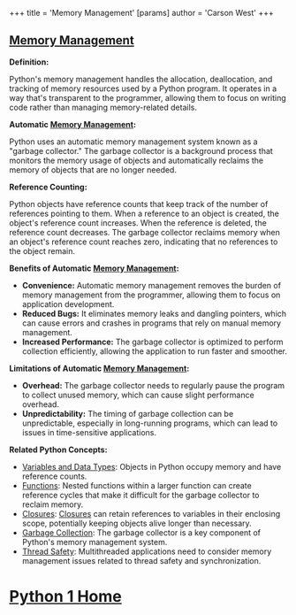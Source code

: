 +++
 title = 'Memory Management'
[params]
	author = 'Carson West'
+++
## [Memory Management](./../memory-management/)

**Definition:**

Python's memory management handles the allocation, deallocation, and tracking of memory resources used by a Python program. It operates in a way that's transparent to the programmer, allowing them to focus on writing code rather than managing memory-related details.

**Automatic [Memory Management](./../memory-management/):**

Python uses an automatic memory management system known as a "garbage collector." The garbage collector is a background process that monitors the memory usage of objects and automatically reclaims the memory of objects that are no longer needed.

**Reference Counting:**

Python objects have reference counts that keep track of the number of references pointing to them. When a reference to an object is created, the object's reference count increases. When the reference is deleted, the reference count decreases. The garbage collector reclaims memory when an object's reference count reaches zero, indicating that no references to the object remain.

**Benefits of Automatic [Memory Management](./../memory-management/):**

- **Convenience:** Automatic memory management removes the burden of memory management from the programmer, allowing them to focus on application development.
- **Reduced Bugs:** It eliminates memory leaks and dangling pointers, which can cause errors and crashes in programs that rely on manual memory management.
- **Increased Performance:** The garbage collector is optimized to perform collection efficiently, allowing the application to run faster and smoother.

**Limitations of Automatic [Memory Management](./../memory-management/):**

- **Overhead:** The garbage collector needs to regularly pause the program to collect unused memory, which can cause slight performance overhead.
- **Unpredictability:** The timing of garbage collection can be unpredictable, especially in long-running programs, which can lead to issues in time-sensitive applications.

**Related Python Concepts:**

- [Variables and Data Types](./../variables-and-data-types/): Objects in Python occupy memory and have reference counts.
- [Functions](./../functions/): Nested functions within a larger function can create reference cycles that make it difficult for the garbage collector to reclaim memory.
- [Closures](./../closures/): [Closures](./../closures/) can retain references to variables in their enclosing scope, potentially keeping objects alive longer than necessary.
- [Garbage Collection](./../garbage-collection/): The garbage collector is a key component of Python's memory management system.
- [Thread Safety](./../thread-safety/): Multithreaded applications need to consider memory management issues related to thread safety and synchronization.
# [Python 1 Home](./../python-1-home/)